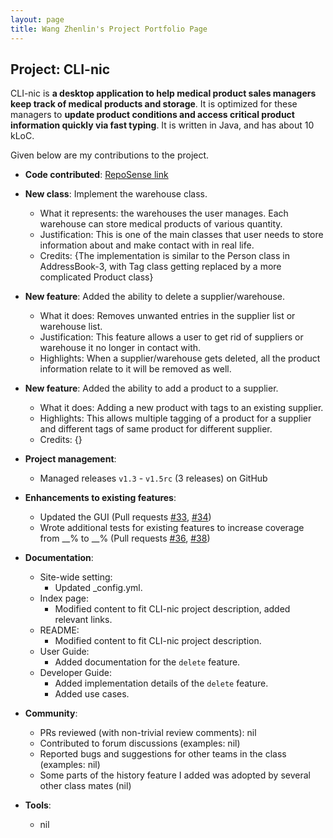 ```yaml
---
layout: page
title: Wang Zhenlin's Project Portfolio Page
---
```


## Project: CLI-nic

CLI-nic is **a desktop application to help medical product sales managers keep track of medical products and storage**.
It is optimized for these managers to **update product conditions and access critical product information quickly via fast typing**.
It is written in Java, and has about 10 kLoC.

Given below are my contributions to the project.

* **Code contributed**: [RepoSense link]()

* **New class**: Implement the warehouse class.
  * What it represents: the warehouses the user manages. Each warehouse can store medical products of various quantity.
  * Justification: This is one of the main classes that user needs to store information about and make contact with in real life.
  * Credits: {The implementation is similar to the Person class in AddressBook-3, with Tag class getting replaced by a more complicated Product class}

* **New feature**: Added the ability to delete a supplier/warehouse.
  * What it does: Removes unwanted entries in the supplier list or warehouse list.
  * Justification: This feature allows a user to get rid of suppliers or warehouse it no longer in contact with.
  * Highlights: When a supplier/warehouse gets deleted, all the product information relate to it will be removed as well.

* **New feature**: Added the ability to add a product to a supplier.
  * What it does: Adding a new product with tags to an existing supplier.
  * Highlights: This allows multiple tagging of a product for a supplier and different tags of same product for different supplier.
  * Credits: {}

* **Project management**:
  * Managed releases `v1.3` - `v1.5rc` (3 releases) on GitHub

* **Enhancements to existing features**:
  * Updated the GUI (Pull requests [\#33](), [\#34]())
  * Wrote additional tests for existing features to increase coverage from __% to __% (Pull requests [\#36](), [\#38]())

* **Documentation**:
  * Site-wide setting:
    * Updated _config.yml.
  * Index page:
    * Modified content to fit CLI-nic project description, added relevant links.
  * README:
    * Modified content to fit CLI-nic project description.
  * User Guide:
    * Added documentation for the `delete` feature.
  * Developer Guide:
    * Added implementation details of the `delete` feature.
    * Added use cases.

* **Community**:
  * PRs reviewed (with non-trivial review comments): nil
  * Contributed to forum discussions (examples: nil)
  * Reported bugs and suggestions for other teams in the class (examples: nil)
  * Some parts of the history feature I added was adopted by several other class mates (nil)

* **Tools**:
  * nil

